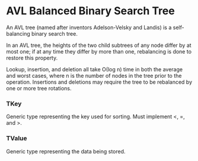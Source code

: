 # AVL Balanced Binary Search Tree
 
An AVL tree (named after inventors Adelson-Velsky and Landis) is a self-balancing binary search tree.

In an AVL tree, the heights of the two child subtrees of any node differ by at
most one; if at any time they differ by more than one, rebalancing is done to
restore this property.

Lookup, insertion, and deletion all take Ο(log n) time in both the
average and worst cases, where n is the number of nodes in the tree prior to
the operation. Insertions and deletions may require the tree to be rebalanced
by one or more tree rotations.

### TKey
Generic type representing the key used for sorting. Must implement <, =, and >.

### TValue
Generic type representing the data being stored.
